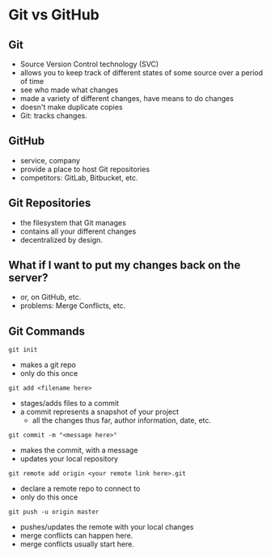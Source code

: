 #  Git vs GitHub

## Git
* Source Version Control technology (SVC)
* allows you to keep track of different states of some source over a period of time
* see who made what changes
* made a variety of different changes, have means to do changes
* doesn't make duplicate copies
* Git: tracks changes.

## GitHub
* service, company
* provide a place to host Git repositories
* competitors: GitLab, Bitbucket, etc.

## Git Repositories
* the filesystem that Git manages
* contains all your different changes
* decentralized by design.

## What if I want to put my changes back on the server?
* or, on GitHub, etc.
* problems: Merge Conflicts, etc.

## Git Commands

`git init`

* makes a git repo
* only do this once

`git add <filename here>`

* stages/adds files to a commit
* a commit represents a snapshot of your project
    * all the changes thus far, author information, date, etc.

`git commit -m "<message here>"`

* makes the commit, with a message
* updates your local repository

`git remote add origin <your remote link here>.git`

* declare a remote repo to connect to
* only do this once

`git push -u origin master`

* pushes/updates the remote with your local changes
* merge conflicts can happen here.
* merge conflicts usually start here.



